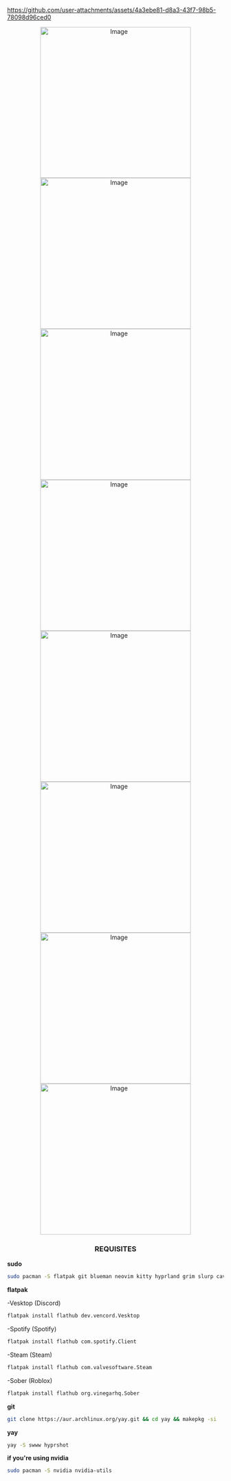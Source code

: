 
https://github.com/user-attachments/assets/4a3ebe81-d8a3-43f7-98b5-78098d96ced0


<div align="center">
  <img width="350" alt="Image" src="https://github.com/user-attachments/assets/988cd49b-a0dc-4ce0-82c4-695e42acf87a" />
  <img width="350" alt="Image" src="https://github.com/user-attachments/assets/f617383b-7bcb-4d40-8fc8-3c5318d7a4de" />
  <img width="350" alt="Image" src="https://github.com/user-attachments/assets/7405db00-8d6d-43c5-9b63-65c2b0a7cbcb" />
  <img width="350" alt="Image" src="https://github.com/user-attachments/assets/eedb022c-0049-44c7-8b99-56282d1d49ca" />
  <img width="350" alt="Image" src="https://github.com/user-attachments/assets/e6f8caff-41a8-4a2b-be7f-ded87daab4bd" />
  <img width="350" alt="Image" src="https://github.com/user-attachments/assets/ad59e9af-2f24-4691-86a1-da63d8f846fb" />
  <img width="350" alt="Image" src="https://github.com/user-attachments/assets/75afd9a0-5825-44ce-a02d-548e038e3433" />
  <img width="350" alt="Image" src="https://github.com/user-attachments/assets/ec63e443-a276-4ad6-978d-d6f902716070" />
</div>

<div align="center">
  
###    REQUISITES    ###
</div>



**sudo**

```bash
sudo pacman -S flatpak git blueman neovim kitty hyprland grim slurp cava sxiv mesa-utils vdpauinfo libva-utils xdg-desktop-portal xdg-desktop-portal-hyprland p7zip unrar unzip htop
```


**flatpak**

-Vesktop (Discord)
```bash
flatpak install flathub dev.vencord.Vesktop
```

-Spotify (Spotify)
```bash
flatpak install flathub com.spotify.Client
````

-Steam (Steam)
```bash
flatpak install flathub com.valvesoftware.Steam
```

-Sober (Roblox)
```bash
flatpak install flathub org.vinegarhq.Sober
```


**git**

```bash
git clone https://aur.archlinux.org/yay.git && cd yay && makepkg -si
```

**yay**

```bash
yay -S swww hyprshot
```



  
**if you're using nvidia**

```bash
sudo pacman -S nvidia nvidia-utils
```
